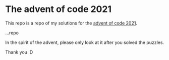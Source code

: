 # The advent of code 2021

This repo is a repo of my solutions for the [advent of code 2021](https://adventofcode.com/). 

...repo

In the spirit of the advent, please only look at it after you solved the puzzles.

Thank you :D

